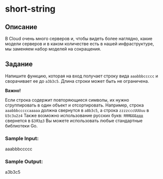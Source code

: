 # short-string
## Описание
В Cloud очень много серверов и, чтобы видеть более наглядно, какие модели серверов и в каком количестве есть в нашей инфраструктуре, мы заменяем набор моделей на сокращения.

## Задание
Напишите функцию, которая на вход получает строку вида `aaabbbccccc` и сворачивает ее до `a3b3c5`. Длина строки может быть не ограничена.  

**Важно!**

Если строка содержит повторяющиеся символы, их нужно сгруппировать в один объект и отсортировать. 
Например, строка `aaabbbcccccaaaaa` должна свернутся в `a8b3с5`, а строка `zzzzcccUUUuu` в `U3c3u2z4`
Также возможно использование русских букв: `ЯЯЯБББддд` свернется в `Б3Я3д3`
Вы можете использовать любые стандартные библиотеки Go.

### Sample Input:
aaabbbccccc
### Sample Output:
a3b3c5